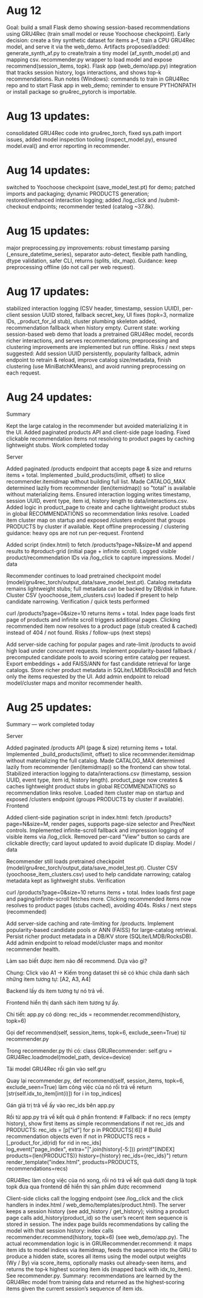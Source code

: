 # Aug 12
Goal: build a small Flask demo showing session-based recommendations using GRU4Rec (train small model or reuse Yoochoose checkpoint).
Early decision: create a tiny synthetic dataset for items a–f, train a CPU GRU4Rec model, and serve it via the web_demo.
Artifacts proposed/added:
generate_synth_af.py to create/train a tiny model (af_synth_model.pt) and mapping csv.
recommender.py wrapper to load model and expose recommend(session_items, topk).
Flask app (web_demo/app.py) integration that tracks session history, logs interactions, and shows top-k recommendations.
Run notes (Windows): commands to train in GRU4Rec repo and to start Flask app in web_demo; reminder to ensure PYTHONPATH or install package so gru4rec_pytorch is importable.

# Aug 13 updates: 
consolidated GRU4Rec code into gru4rec_torch, fixed sys.path import issues, added model inspection tooling (inspect_model.py), ensured model.eval() and error reporting in recommender.

# Aug 14 updates: 
switched to Yoochoose checkpoint (save_model_test.pt) for demo; patched imports and packaging; dynamic PRODUCTS generation; restored/enhanced interaction logging; added /log_click and /submit-checkout endpoints; recommender tested (catalog ~37.8k).

# Aug 15 updates: 
major preprocessing.py improvements:
robust timestamp parsing (_ensure_datetime_series), separator auto-detect, flexible path handling, dtype validation, safer CLI, returns (splits, idx_map).
Guidance: keep preprocessing offline (do not call per web request).

# Aug 17 updates: 
stabilized interaction logging (CSV header, timestamp, session UUID), per-client session UUID stored, fallback secret_key, UI fixes (topk=3, normalize IDs, _product_for_id stub), cluster plumbing skeleton added, recommendation fallback when history empty.
Current state: working session-based web demo that loads a pretrained GRU4Rec model, records richer interactions, and serves recommendations; preprocessing and clustering improvements are implemented but run offline.
Risks / next steps suggested:
Add session UUID persistently, popularity fallback, admin endpoint to retrain & reload, improve catalog size/metadata, finish clustering (use MiniBatchKMeans), and avoid running preprocessing on each request.

# Aug 24 updates:
Summary

Kept the large catalog in the recommender but avoided materializing it in the UI. Added paginated products API and client-side page loading. Fixed clickable recommendation items not resolving to product pages by caching lightweight stubs.
Work completed today

Server

Added paginated /products endpoint that accepts page & size and returns items + total.
Implemented _build_products(limit, offset) to slice recommender.itemidmap without building full list.
Made CATALOG_MAX determined lazily from recommender (len(itemidmap)) so "total" is available without materializing items.
Ensured interaction logging writes timestamp, session UUID, event type, item id, history length to data/interactions.csv.
Added logic in product_page to create and cache lightweight product stubs in global RECOMMENDATIONS so recommendation links resolve.
Loaded item cluster map on startup and exposed /clusters endpoint that groups PRODUCTS by cluster if available.
Kept offline preprocessing / clustering guidance: heavy ops are not run per-request.
Frontend

Added script (index.html) to fetch /products?page=N&size=M and append results to #product-grid (initial page + infinite scroll).
Logged visible product/recommendation IDs via /log_click to capture impressions.
Model / data

Recommender continues to load pretrained checkpoint model (model/gru4rec_torch/output_data/save_model_test.pt).
Catalog metadata remains lightweight stubs; full metadata can be backed by DB/disk in future.
Cluster CSV (yoochoose_item_clusters.csv) loaded if present to help candidate narrowing.
Verification / quick tests performed

curl /products?page=0&size=10 returns items + total.
Index page loads first page of products and infinite scroll triggers additional pages.
Clicking recommended item now resolves to a product page (stub created & cached) instead of 404 / not found.
Risks / follow-ups (next steps)

Add server-side caching for popular pages and rate-limit /products to avoid high load under concurrent requests.
Implement popularity-based fallback / precomputed candidate pools to avoid scoring entire catalog per request.
Export embeddings + add FAISS/ANN for fast candidate retrieval for large catalogs.
Store richer product metadata in SQLite/LMDB/RocksDB and fetch only the items requested by the UI.
Add admin endpoint to reload model/cluster maps and monitor recommender health.


# Aug 25 updates:
Summary — work completed today

Server

Added paginated /products API (page & size) returning items + total.
Implemented _build_products(limit, offset) to slice recommender.itemidmap without materializing the full catalog.
Made CATALOG_MAX determined lazily from recommender (len(itemidmap)) so the frontend can show total.
Stabilized interaction logging to data/interactions.csv (timestamp, session UUID, event type, item id, history length).
product_page now creates & caches lightweight product stubs in global RECOMMENDATIONS so recommendation links resolve.
Loaded item cluster map on startup and exposed /clusters endpoint (groups PRODUCTS by cluster if available).
Frontend

Added client-side pagination script in index.html: fetch /products?page=N&size=M, render pages, supports page-size selector and Prev/Next controls.
Implemented infinite-scroll fallback and impression logging of visible items via /log_click.
Removed per-card "View" button so cards are clickable directly; card layout updated to avoid duplicate ID display.
Model / data

Recommender still loads pretrained checkpoint (model/gru4rec_torch/output_data/save_model_test.pt).
Cluster CSV (yoochoose_item_clusters.csv) used to help candidate narrowing; catalog metadata kept as lightweight stubs.
Verification

curl /products?page=0&size=10 returns items + total.
Index loads first page and paging/infinite-scroll fetches more.
Clicking recommended items now resolves to product pages (stubs cached), avoiding 404s.
Risks / next steps (recommended)

Add server-side caching and rate-limiting for /products.
Implement popularity-based candidate pools or ANN (FAISS) for large-catalog retrieval.
Persist richer product metadata in a DB/KV store (SQLite/LMDB/RocksDB).
Add admin endpoint to reload model/cluster maps and monitor recommender health.


Làm sao biết được item nào để recommend. Dựa vào gì?

Chung:
Click vào A1 -> Kiếm trong dataset thì sẽ có khúc chứa danh sách những item tương tự: [A2, A3, A4]

Backend lấy ds item tương tự nó trả về.

Frontend hiển thị danh sách item tương tự ấy.

Chi tiết:
app.py có dòng: rec_ids = recommender.recommend(history, topk=6) 

Gọi def recommend(self, session_items, topk=6, exclude_seen=True) từ recommender.py

Trong recommender.py thì có:
class GRURecommender:
self.gru = GRU4Rec.loadmodel(model_path, device=device)

Tải model GRU4Rec rồi gán vào self.gru 

Quay lại recommender.py, def recommend(self, session_items, topk=6, exclude_seen=True)
làm công việc của nó rồi trả về return [str(self.idx_to_item[int(i)]) for i in top_indices]

Gán giá trị trả về ấy vào rec_ids bên app.py

Rồi từ app.py trả về kết quả ở phần frontend:
    # Fallback: if no recs (empty history), show first items as simple recommendations
    if not rec_ids and PRODUCTS:
        rec_ids = [p["id"] for p in PRODUCTS[:6]]
    # Build recommendation objects even if not in PRODUCTS
    recs = [_product_for_id(rid) for rid in rec_ids]      
    log_event("page_index", extra="|".join(history[-5:]))
    print(f"[INDEX] products={len(PRODUCTS)} history={history} rec_ids={rec_ids}")
    return render_template("index.html", products=PRODUCTS, recommendations=recs)


GRU4Rec làm công việc của nó xong, rồi nó trả về kết quả dưới dạng là topk
topk đưa qua frontend để hiển thị sản phẩm được recommend


Client-side clicks call the logging endpoint (see /log_click and the click handlers in index.html / web_demo/templates/product.html).
The server keeps a session history (see add_history / get_history); visiting a product page calls add_history(product_id) so the user’s recent item sequence is stored in session.
The index page builds recommendations by calling the model with that session history: index calls recommender.recommend(history, topk=6) (see web_demo/app.py).
The actual recommendation logic is in GRURecommender.recommend: it
maps item ids to model indices via itemidmap,
feeds the sequence into the GRU to produce a hidden state,
scores all items using the model output weights (Wy / By) via score_items,
optionally masks out already-seen items, and
returns the top‑k highest scoring item ids (mapped back with idx_to_item). See recommender.py.
Summary: recommendations are learned by the GRU4Rec model from training data and returned as the highest‑scoring items given the current session’s sequence of item ids.